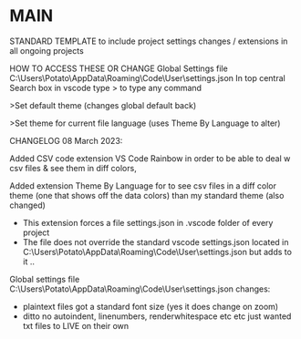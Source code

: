 # MAIN
STANDARD TEMPLATE to include project settings changes / extensions in all ongoing projects

HOW TO ACCESS THESE OR CHANGE
Global Settings file
  C:\Users\Potato\AppData\Roaming\Code\User\settings.json
In top central Search box in vscode type
\>  to type any command
  
\>Set default theme      (changes global default back)
  
\>Set theme for current file language    (uses Theme By Language to alter)

CHANGELOG 
08 March 2023:

Added CSV code extension VS Code Rainbow in order to be able to deal w csv files & see them in diff colors,

Added extension Theme By Language for to see csv files in a diff color theme (one that shows off the data colors) than my standard theme (also changed)
  - This extension forces a file settings.json in .vscode folder of every project
  - The file does not override the standard vscode settings.json located in C:\Users\Potato\AppData\Roaming\Code\User\settings.json but adds to it .. 

Global settings file C:\Users\Potato\AppData\Roaming\Code\User\settings.json changes:
  - plaintext files got a standard font size (yes it does change on zoom)
  - ditto no autoindent, linenumbers, renderwhitespace etc etc just wanted txt files to LIVE on their own
 
